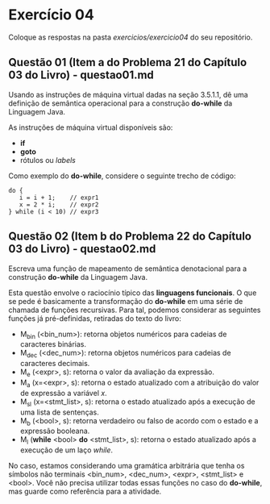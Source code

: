 # Exercício 04

Coloque as respostas na pasta _exercicios/exercicio04_ do seu repositório.

## Questão 01 (Item a do Problema 21 do Capítulo 03 do Livro) - questao01.md

Usando as instruções de máquina virtual dadas na seção 3.5.1.1, dê uma definição de semântica operacional para
a construção **do-while** da Linguagem Java. 

As instruções de máquina virtual disponíveis são:

- **if**
- **goto**
- rótulos ou _labels_

Como exemplo do **do-while**, considere o seguinte trecho de código:

```
do {
   i = i + 1;    // expr1
   x = 2 * i;    // expr2
} while (i < 10) // expr3
```

## Questão 02 (Item b do Problema 22 do Capítulo 03 do Livro) - questao02.md

Escreva uma função de mapeamento de semântica denotacional para a construção **do-while** da Linguagem Java. 

Esta questão envolve o raciocínio típico das **linguagens funcionais**. O que se pede é basicamente a transformação do **do-while** em uma série de chamada de funções recursivas. Para tal, podemos considerar as seguintes funções já pré-definidas, retiradas do texto do livro:

- M<sub>bin</sub> (<bin_num>): retorna objetos numéricos para cadeias de caracteres binárias.
- M<sub>dec</sub> (<dec_num>): retorna objetos numéricos para cadeias de caracteres decimais.
- M<sub>e</sub> (\<expr>, s): retorna o valor da avaliação da expressão.
- M<sub>a</sub> (x=\<expr>, s): retorna o estado atualizado com a atribuição do valor de expressão a variável _x_.
- M<sub>sl</sub> (x=\<stmt_list>, s): retorna o estado atualizado após a execução de uma lista de sentenças.
- M<sub>b</sub> (\<bool>, s): retorna verdadeiro ou falso de acordo com o estado e a expressão booleana. 
- M<sub>l</sub> (**while** \<bool> **do** \<stmt_list>, s): retorna o estado atualizado após a execução de um laço _while_.

No caso, estamos considerando uma gramática arbitrária que tenha os símbolos não terminais \<bin_num>, \<dec_num>, \<expr>, \<stmt_list> e \<bool>. Você não precisa utilizar todas essas funções no caso do **do-while**, mas guarde como referência para a atividade. 
